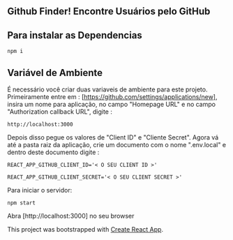 ## Github Finder! Encontre Usuários pelo GitHub

## Para instalar as Dependencias

`npm i`

## Variável de Ambiente

É necessário você criar duas variaveis de ambiente para este projeto. Primeiramente entre em : [https://github.com/settings/applications/new], insira um nome para aplicação, no campo "Homepage URL" e no campo "Authorization callback URL", digite :

`http://localhost:3000`

Depois disso pegue os valores de "Client ID" e "Cliente Secret".
Agora vá até a pasta raiz da aplicação, crie um documento com o nome ".env.local" e dentro deste documento digite :

`REACT_APP_GITHUB_CLIENT_ID='< O SEU CLIENT ID >'`

`REACT_APP_GITHUB_CLIENT_SECRET='< O SEU CLIENT SECRET >'`

Para iniciar o servidor:

`npm start`

Abra [http://localhost:3000] no seu browser

This project was bootstrapped with [Create React App](https://github.com/facebook/create-react-app).
